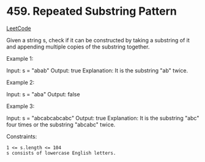 # 459. Repeated Substring Pattern

[LeetCode](https://leetcode.com/problems/repeated-substring-pattern/)

Given a string s, check if it can be constructed by taking a substring of it and appending multiple copies of the substring together.



Example 1:

Input: s = "abab"
Output: true
Explanation: It is the substring "ab" twice.

Example 2:

Input: s = "aba"
Output: false

Example 3:

Input: s = "abcabcabcabc"
Output: true
Explanation: It is the substring "abc" four times or the substring "abcabc" twice.



Constraints:

    1 <= s.length <= 104
    s consists of lowercase English letters.
